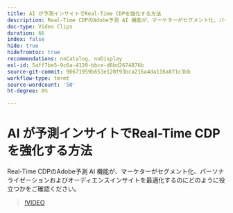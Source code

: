 ```yaml
---
title: AI が予測インサイトでReal-Time CDPを強化する方法
description: Real-Time CDPのAdobe予測 AI 機能が、マーケターがセグメント化、パーソナライゼーションおよびオーディエンスインサイトを最適化するのにどのように役立つかをご確認ください。
doc-type: Video Clips
duration: 66
index: false
hide: true
hidefromtoc: true
recommendations: noCatalog, noDisplay
exl-id: 5aff7be5-9c6a-4120-bbce-d6bd2674876b
source-git-commit: 90671959b653e120f93bca216a4da116a8f1c3bb
workflow-type: tm+mt
source-wordcount: '50'
ht-degree: 0%

---
```


# AI が予測インサイトでReal-Time CDPを強化する方法

Real-Time CDPのAdobe予測 AI 機能が、マーケターがセグメント化、パーソナライゼーションおよびオーディエンスインサイトを最適化するのにどのように役立つかをご確認ください。

<!-- 85_OS512_3442427_65_how-ai-enhances-realtime-cdp-with-predictive-insights -->
>[!VIDEO](https://video.tv.adobe.com/v/3459957/?learn=on&enablevpops=true&captions=jpn)
